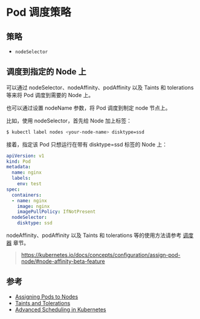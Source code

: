 # Pod 调度策略

## 策略

* `nodeSelector`

## 调度到指定的 Node 上

可以通过 nodeSelector、nodeAffinity、podAffinity 以及 Taints 和 tolerations 等来将 Pod 调度到需要的 Node 上。

也可以通过设置 nodeName 参数，将 Pod 调度到制定 node 节点上。

比如，使用 nodeSelector，首先给 Node 加上标签：

```bash
$ kubectl label nodes <your-node-name> disktype=ssd
```

接着，指定该 Pod 只想运行在带有 disktype=ssd 标签的 Node 上：

```yaml
apiVersion: v1
kind: Pod
metadata:
  name: nginx
  labels:
    env: test
spec:
  containers:
  - name: nginx
    image: nginx
    imagePullPolicy: IfNotPresent
  nodeSelector:
    disktype: ssd
```

nodeAffinity、podAffinity 以及 Taints 和 tolerations 等的使用方法请参考 [调度器](./components/k8s-kube-shceduler.md) 章节。

> https://kubernetes.io/docs/concepts/configuration/assign-pod-node/#node-affinity-beta-feature

## 参考

* [Assigning Pods to Nodes](https://kubernetes.io/docs/concepts/configuration/assign-pod-node/)
* [Taints and Tolerations](https://kubernetes.io/docs/concepts/configuration/taint-and-toleration/)
* [Advanced Scheduling in Kubernetes](https://kubernetes.io/blog/2017/03/advanced-scheduling-in-kubernetes/)